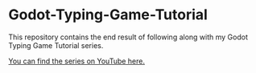 # Godot-Typing-Game-Tutorial
This repository contains the end result of following along with my Godot Typing Game Tutorial series.

[You can find the series on YouTube here.](https://www.youtube.com/watch?v=qRPI_c9qI1o&list=PLpwc3ughKbZcJq-Sxew6OippNqlVc924q&index=2&t=422s)

